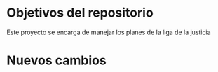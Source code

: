 # Objetivos del repositorio

Este proyecto se encarga de manejar los planes de la liga de la justicia

# Nuevos cambios
